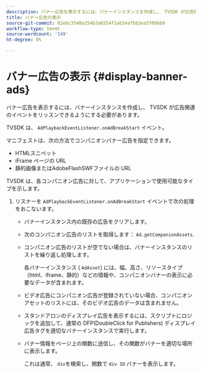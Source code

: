 ```yaml
---
description: バナー広告を表示するには、バナーインスタンスを作成し、 TVSDK が広告関連のイベントをリッスンできるようにする必要があります。
title: バナー広告の表示
source-git-commit: 02ebc3548a254b2a6554f1ab34afbb3ea5f09bb8
workflow-type: tm+mt
source-wordcount: '249'
ht-degree: 0%

---
```


# バナー広告の表示 {#display-banner-ads}

バナー広告を表示するには、バナーインスタンスを作成し、 TVSDK が広告関連のイベントをリッスンできるようにする必要があります。

TVSDK は、 `AdPlaybackEventListener.onAdBreakStart` イベント。

マニフェストは、次の方法でコンパニオンバナー広告を指定できます。

* HTMLスニペット
* iFrame ページの URL
* 静的画像またはAdobeFlashSWFファイルの URL

TVSDK は、各コンパニオン広告に対して、アプリケーションで使用可能なタイプを示します。

1. リスナーを `AdPlaybackEventListener.onAdBreakStart` イベントで次の処理をおこないます。

   * バナーインスタンス内の既存の広告をクリアします。
   * 次のコンパニオン広告のリストを取得します： `Ad.getCompanionAssets`.
   * コンパニオン広告のリストが空でない場合は、バナーインスタンスのリストを繰り返し処理します。

     各バナーインスタンス ( `AdAsset`) には、幅、高さ、リソースタイプ（html、iframe、静的）などの情報や、コンパニオンバナーの表示に必要なデータが含まれます。
   * ビデオ広告にコンパニオン広告が登録されていない場合、コンパニオンアセットのリストには、そのビデオ広告のデータは含まれません。
   * スタンドアロンのディスプレイ広告を表示するには、スクリプトにロジックを追加して、通常の DFP(DoubleClick for Publishers) ディスプレイ広告タグを適切なバナーインスタンスで実行します。
   * バナー情報をページ上の関数に送信し、その関数がバナーを適切な場所に表示します。

     これは通常、 `div`を検索し、関数で `div ID` バナーを表示します。
